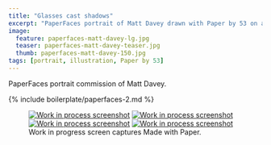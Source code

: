 ```yaml
---
title: "Glasses cast shadows"
excerpt: "PaperFaces portrait of Matt Davey drawn with Paper by 53 on an iPad."
image: 
  feature: paperfaces-matt-davey-lg.jpg
  teaser: paperfaces-matt-davey-teaser.jpg
  thumb: paperfaces-matt-davey-150.jpg
tags: [portrait, illustration, Paper by 53]
---
```


PaperFaces portrait commission of Matt Davey.

{% include boilerplate/paperfaces-2.md %}

<figure class="third">
  <a href="{{ site.url }}/assets/images/paperfaces-matt-davey-process-1-lg.jpg"><img src="{{ site.url }}/assets/images/paperfaces-matt-davey-process-1-600.jpg" alt="Work in process screenshot"></a>
  <a href="{{ site.url }}/assets/images/paperfaces-matt-davey-process-2-lg.jpg"><img src="{{ site.url }}/assets/images/paperfaces-matt-davey-process-2-600.jpg" alt="Work in process screenshot"></a>
  <a href="{{ site.url }}/assets/images/paperfaces-matt-davey-process-3-lg.jpg"><img src="{{ site.url }}/assets/images/paperfaces-matt-davey-process-3-600.jpg" alt="Work in process screenshot"></a>
  <a href="{{ site.url }}/assets/images/paperfaces-matt-davey-process-4-lg.jpg"><img src="{{ site.url }}/assets/images/paperfaces-matt-davey-process-4-600.jpg" alt="Work in process screenshot"></a>
  <figcaption>Work in progress screen captures Made with Paper.</figcaption>
</figure>